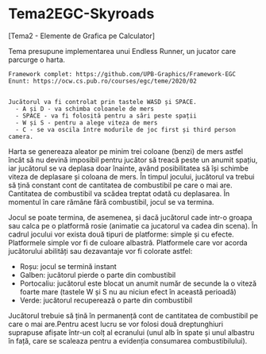 # Tema2EGC-Skyroads
[Tema2 - Elemente de Grafica pe Calculator] 

Tema presupune implementarea unui Endless Runner, un jucator care parcurge o harta.

    Framework complet: https://github.com/UPB-Graphics/Framework-EGC
    Enunt: https://ocw.cs.pub.ro/courses/egc/teme/2020/02

 
    Jucătorul va fi controlat prin tastele WASD și SPACE. 
      - A și D - va schimba coloanele de mers
      - SPACE - va fi folosită pentru a sări peste spații
      - W și S - pentru a alege viteza de mers
      - C - se va oscila între modurile de joc first și third person camera.
    
Harta se genereaza aleator pe minim trei coloane (benzi) de mers astfel încât să nu devină imposibil pentru jucător să treacă peste un anumit spațiu, iar jucătorul se va deplasa doar înainte, având posibilitatea să își schimbe viteza de deplasare și coloana de mers. În timpul jocului, jucătorul va trebui să țină constant cont de cantitatea de combustibil pe care o mai are. Cantitatea de combustibil va scădea treptat odată cu deplasarea. În momentul în care rămâne fără combustibil, jocul se va termina. 

Jocul se poate termina, de asemenea, și dacă jucătorul cade intr-o groapa sau calca pe o platformă rosie (animatie ca jucatorul va cadea din scena). În cadrul jocului vor exista două tipuri de platforme: simple și cu efecte. Platformele simple vor fi de culoare albastră. Platformele care vor acorda jucătorului abilități sau dezavantaje vor fi colorate astfel:

- Roșu: jocul se termină instant
- Galben: jucătorul pierde o parte din combustibil
- Portocaliu: jucătorul este blocat un anumit număr de secunde la o viteză foarte mare (tastele W și S nu au niciun efect în această perioadă)
- Verde: jucătorul recuperează o parte din combustibil

Jucătorul trebuie să țină în permanență cont de cantitatea de combustibil pe care o mai are.Pentru acest lucru se vor folosi două dreptunghiuri suprapuse afișate într-un colț al ecranului (unul alb în spate și unul albastru în față, care se scaleaza pentru a evidenția consumarea combustibilului).
